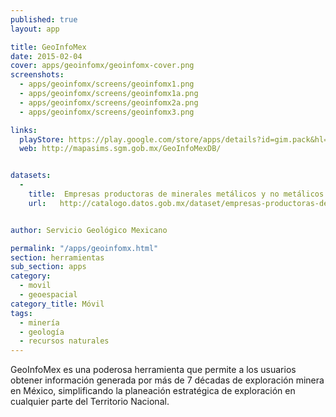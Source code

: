 ```yaml
---
published: true
layout: app

title: GeoInfoMex
date: 2015-02-04
cover: apps/geoinfomx/geoinfomx-cover.png
screenshots:
  - apps/geoinfomx/screens/geoinfomx1.png
  - apps/geoinfomx/screens/geoinfomx1a.png
  - apps/geoinfomx/screens/geoinfomx2a.png
  - apps/geoinfomx/screens/geoinfomx3.png

links:
  playStore: https://play.google.com/store/apps/details?id=gim.pack&hl=es_419
  web: http://mapasims.sgm.gob.mx/GeoInfoMexDB/


datasets:
  -
    title:  Empresas productoras de minerales metálicos y no metálicos
    url:   http://catalogo.datos.gob.mx/dataset/empresas-productoras-de-minerales-metalicos-y-no-metalicos-embajadas-instituciones-superiores-s


author: Servicio Geológico Mexicano

permalink: "/apps/geoinfomx.html"
section: herramientas
sub_section: apps
category:
  - movil
  - geoespacial
category_title: Móvil
tags:
  - minería
  - geología
  - recursos naturales
---
```


GeoInfoMex es una poderosa herramienta que permite a los usuarios obtener información generada por más de 7 décadas de exploración minera en México, simplificando la planeación estratégica de exploración en cualquier parte del Territorio Nacional.
